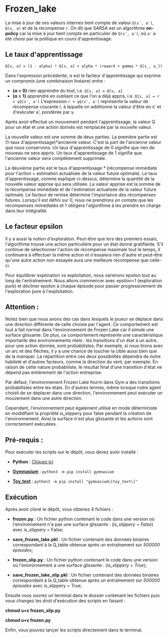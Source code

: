 # Frozen_lake

La mise à jour de ses valeurs internes tient compte de valeur `Q(s', a')`, `Q(s, a)` et de la récompense `r`. On dit que SARSA est un algorithme **on-policy** car la mise à jour tient compte en particulier de `Q(s', a')`, où `a'` a été choisi par la politique en cours d'apprentissage.

## Le taux d'apprentissage

`Q[s, a] = (1 - alpha) * Q[s, a] + alpha * (reward + gamma * Q[s_, a_])`

Dans l'expression précédente, α est le facteur d'apprentissage qui exprime un compromis (une combinaison linéaire) entre :

- **(α = 0)** rien apprendre du tout, i.e. `Q[s, a] = Q[s, a]`
- **(α = 1)** apprendre en oubliant ce que l'on a déjà appris, i.e. `Q[s, a] = r + γQ(s', a')`
L'expression `r + γQ(s', a')` représente la valeur de récompense courante r, à laquelle on additionne la valeur d'être en s' et d'exécuter a', pondérée par γ.

Après avoir effectué un mouvement pendant l'apprentissage, la valeur Q pour un état et une action donnés est remplacée par la nouvelle valeur.

La nouvelle valeur est une somme de deux parties. La première partie est (1-taux d'apprentissage)*ancienne valeur. C'est la part de l'ancienne valeur que nous conservons. Un taux d'apprentissage de 0 signifie que rien de nouveau ne sera appris. Un taux d'apprentissage de 1 signifie que l'ancienne valeur sera complètement supprimée.

La deuxième partie est le taux d'apprentissage * (récompense immédiate pour l'action + estimation actualisée de la valeur future optimale). Le taux d'apprentissage, comme expliqué ci-dessus, détermine la quantité de la nouvelle valeur apprise qui sera utilisée. La valeur apprise est la somme de la récompense immédiate et de l'estimation actualisée de la valeur future optimale. Le facteur de remise détermine l'importance des récompenses futures. Lorsqu'il est défini sur 0, nous ne prendrons en compte que les récompenses immédiates et 1 obligera l'algorithme à les prendre en charge dans leur intégralité.

## Le facteur epsilon

Il y a aussi la notion d'exploration. Peut-être que lors des premiers essais, l'algorithme trouve une action particulière pour un état donné gratifiante. S'il continue de sélectionner l'action de récompense maximale tout le temps, il continuera à effectuer la même action et n'essaiera rien d'autre et peut-être qu'une autre action non essayée aura une meilleure récompense que celle-ci.

Pour équilibrer exploration vs exploitation, nous varierons epsilon tout au long de l'entraînement. Nous allons commencer avec epsilon=1 (exploration pure) et décliner epsilon à chaque épisode pour passer progressivement de l'exploration pure à l'exploitation.

## Attention : 

Notez bien que nous avons des cas dans lesquels le joueur se déplace dans une direction différente de celle choisie par l'agent. Ce comportement est tout à fait normal dans l'environnement de Frozen Lake car il simule une surface glissante. De plus, ce comportement représente une caractéristique importante des environnements réels : les transitions d'un état à un autre, pour une action donnée, sont probabilistes. Par exemple, si nous tirons avec un arc et des flèches, il y a une chance de toucher la cible aussi bien que de la manquer. La répartition entre ces deux possibilités dépendra de notre habileté et d'autres facteurs, comme la direction du vent, par exemple. En raison de cette nature probabiliste, le résultat final d'une transition d'état ne dépend pas entièrement de l'action entreprise.

Par défaut, l'environnement Frozen Lake fourni dans Gym a des transitions probabilistes entre les états. En d'autres termes, même lorsque notre agent choisit de se déplacer dans une direction, l'environnement peut exécuter un mouvement dans une autre direction.

Cependant, l'environnement peut également utilisé en mode déterministe en modidfiant la propriété is_slippery pour false pendant la création de l'environnement. Ainsi la surface n'est plus glissante et les actions sont correctement exécutées.

## Pré-requis :

Pour exécuter les scripts sur le dépôt, vous devez avoir installé :

- **Python** : [Cliquez ici](https://www.python.org/downloads/)

- [**Gymnasium**](https://gymnasium.farama.org/) : `python3 -m pip install gymnasium`

- [**Toy_text**](https://gymnasium.farama.org/environments/toy_text/frozen_lake/) : `python3 -m pip install "gymnasium\[toy_text\]"`

## Exécution

Après avoir cloné le dépôt, vous obtenez 4 fichiers :

- **frozen.py** : Un fichier python contenant le code dans une version où l'environnement n'a pas une surface glissante : (*is_slippery = False*) avec is_slippery = False;

- **save_frozen_lake.pkl** : Un fichier contenant des données binaires correspondant à la Q_table obtenue après un entraînement sur *500000 épisodes*;

- **frozen_slip.py** : Un fichier python contenant le code dans une version où l'environnement a une surface glissante : (*is_slippery = True*);

- **save_frozen_lake_slip.pkl** : Un fichier contenant des données binaires correspondant à la Q_table obtenue après un entraînement sur *500000 épisodes* avec is_slippery = True;

Ensuite vous ouvrez un terminal dans le dossier contenant les fichiers puis vous changez les droit d'exécution des scripts en faisant : 

**chmod u+x frozen_slip.py** 

**chmod u+x frozen.py**

Enfin, vous pouvez lançer les scripts directement dans le terminal.
